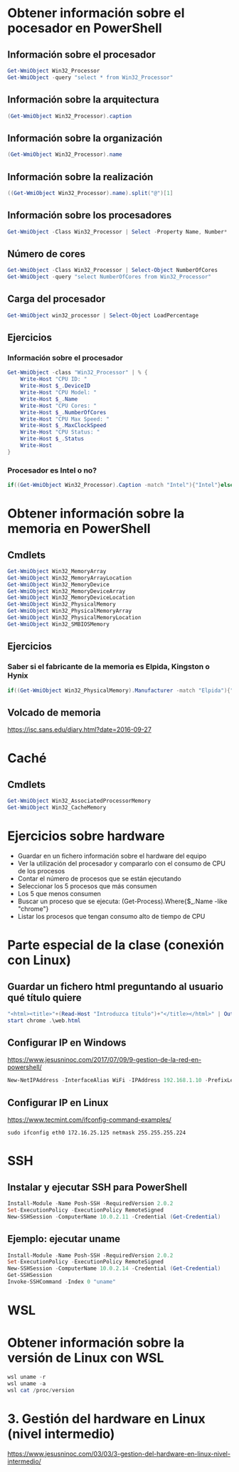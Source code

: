 # Obtener información sobre el pocesador en PowerShell

## Información sobre el procesador
```PowerShell
Get-WmiObject Win32_Processor
Get-WmiObject -query "select * from Win32_Processor"
```
## Información sobre la arquitectura
```PowerShell
(Get-WmiObject Win32_Processor).caption
```
## Información sobre la organización
```PowerShell
(Get-WmiObject Win32_Processor).name
```
## Información sobre la realización
```PowerShell
((Get-WmiObject Win32_Processor).name).split("@")[1]
```
## Información sobre los procesadores
```PowerShell
Get-WmiObject -Class Win32_Processor | Select -Property Name, Number*
```
## Número de cores
```PowerShell
Get-WmiObject -Class Win32_Processor | Select-Object NumberOfCores
Get-WmiObject -query "select NumberOfCores from Win32_Processor"
```
## Carga del procesador
```PowerShell
Get-WmiObject win32_processor | Select-Object LoadPercentage
```
## Ejercicios
### Información sobre el procesador
```PowerShell
Get-WmiObject -class "Win32_Processor" | % {
    Write-Host "CPU ID: "
    Write-Host $_.DeviceID
    Write-Host "CPU Model: "
    Write-Host $_.Name
    Write-Host "CPU Cores: "
    Write-Host $_.NumberOfCores
    Write-Host "CPU Max Speed: "
    Write-Host $_.MaxClockSpeed
    Write-Host "CPU Status: "
    Write-Host $_.Status
    Write-Host
}
```
### Procesador es Intel o no?
```PowerShell
if((Get-WmiObject Win32_Processor).Caption -match "Intel"){"Intel"}else{"No es Intel"}
```

# Obtener información sobre la memoria en PowerShell
## Cmdlets
```PowerShell
Get-WmiObject Win32_MemoryArray
Get-WmiObject Win32_MemoryArrayLocation
Get-WmiObject Win32_MemoryDevice
Get-WmiObject Win32_MemoryDeviceArray
Get-WmiObject Win32_MemoryDeviceLocation
Get-WmiObject Win32_PhysicalMemory
Get-WmiObject Win32_PhysicalMemoryArray
Get-WmiObject Win32_PhysicalMemoryLocation
Get-WmiObject Win32_SMBIOSMemory
```
## Ejercicios
### Saber si el fabricante de la memoria es Elpida, Kingston o Hynix
```PowerShell
if((Get-WmiObject Win32_PhysicalMemory).Manufacturer -match "Elpida"){"Elpida"}else{"No es Elpida"}
```
## Volcado de memoria
https://isc.sans.edu/diary.html?date=2016-09-27

# Caché
## Cmdlets
```PowerShell
Get-WmiObject Win32_AssociatedProcessorMemory
Get-WmiObject Win32_CacheMemory
```

# Ejercicios sobre hardware
- Guardar en un fichero información sobre el hardware del equipo
- Ver la utilización del procesador y compararlo con el consumo de CPU de los procesos
- Contar el número de procesos que se están ejecutando
- Seleccionar los 5 procesos que más consumen
- Los 5 que menos consumen
- Buscar un proceso que se ejecuta: (Get-Process).Where{$_.Name -like "chrome"}
- Listar los procesos que tengan consumo alto de tiempo de CPU

# Parte especial de la clase (conexión con Linux)

## Guardar un fichero html preguntando al usuario qué título quiere
```PowerShell
"<html><title>"+(Read-Host "Introduzca título")+"</title></html>" | Out-File web.html
start chrome .\web.html
```
## Configurar IP en Windows
https://www.jesusninoc.com/2017/07/09/9-gestion-de-la-red-en-powershell/
```PowerShell
New-NetIPAddress -InterfaceAlias WiFi -IPAddress 192.168.1.10 -PrefixLength 24 -DefaultGateway 192.168.1.1
```

## Configurar IP en Linux
https://www.tecmint.com/ifconfig-command-examples/
```Shell
sudo ifconfig eth0 172.16.25.125 netmask 255.255.255.224
```

# SSH

## Instalar y ejecutar SSH para PowerShell
```PowerShell
Install-Module -Name Posh-SSH -RequiredVersion 2.0.2
Set-ExecutionPolicy -ExecutionPolicy RemoteSigned
New-SSHSession -ComputerName 10.0.2.11 -Credential (Get-Credential)
```

## Ejemplo: ejecutar uname
```PowerShell
Install-Module -Name Posh-SSH -RequiredVersion 2.0.2
Set-ExecutionPolicy -ExecutionPolicy RemoteSigned
New-SSHSession -ComputerName 10.0.2.14 -Credential (Get-Credential)
Get-SSHSession
Invoke-SSHCommand -Index 0 "uname"
```

# WSL
# Obtener información sobre la versión de Linux con WSL
```PowerShell
wsl uname -r
wsl uname -a
wsl cat /proc/version
```

# 3. Gestión del hardware en Linux (nivel intermedio)
https://www.jesusninoc.com/03/03/3-gestion-del-hardware-en-linux-nivel-intermedio/
